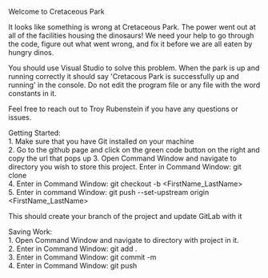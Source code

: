 Welcome to Cretaceous Park

It looks like something is wrong at Cretaceous Park.  The power went out at
all of the facilities housing the dinosaurs! We need your help to go through the code,
figure out what went wrong, and fix it before we are all eaten by hungry dinos.  

You should use Visual Studio to solve this problem.
When the park is up and running correctly it should say 'Cretacous Park is successfully up and running' in the console.
Do not edit the program file or any file with the word constants in it.  

Feel free to reach out to Troy Rubenstein if you have any questions or issues.

Getting Started:  
    1. Make sure that you have Git installed on your machine  
    2. Go to the github page and click on the green code button on the right and copy the url that pops up 
    3. Open Command Window and navigate to directory you wish to store this project. Enter in Command Window: git clone <copied-url>  
    4. Enter in Command Window: git checkout -b <FirstName_LastName>  
    5. Enter in command Window: git push --set-upstream origin <FirstName_LastName>  
    
This should create your branch of the project and update GitLab with it  
    
Saving Work:  
    1. Open Command Window and navigate to directory with project in it.   
    2. Enter in Command Window: git add .  
    3. Enter in Command Window: git commit -m <Message for commit>  
    4. Enter in Command Window: git push  
